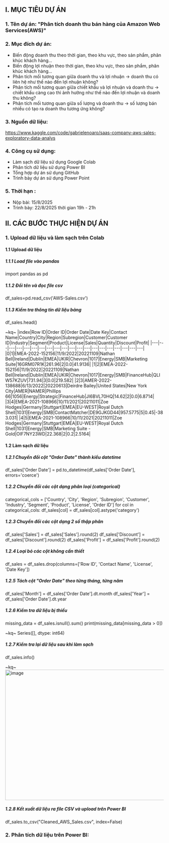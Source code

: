 ## **I. MỤC TIÊU DỰ ÁN**

### 1. Tên dự án: "Phân tích doanh thu bán hàng của Amazon Web Services(AWS)"

### 2. Mục đích dự án:
- Biến động doanh thu theo thời gian, theo khu vực, theo sản phẩm, phân khúc khách hàng...
- Biến động lợi nhuận theo thời gian, theo khu vực, theo sản phẩm, phân khúc khách hàng…
- Phân tích mối tương quan giữa doanh thu và lợi nhuận -> doanh thu có liên hệ như thế nào đến lợi nhuận không?
- Phân tích mối tương quan giữa chiết khấu và lợi nhuận và doanh thu -> chiết khấu càng cao thì ảnh hưởng như thế nào đến lợi nhuận và doanh thu không?
- Phân tích mối tương quan giữa số lượng và doanh thu -> số lượng bán nhiều có tạo ra doanh thu tương ứng không?

### 3. Nguồn dữ liệu:
https://www.kaggle.com/code/gabrielenoaro/saas-company-aws-sales-exploratory-data-analys

### 4. Công cụ sử dụng:
- Làm sạch dữ liệu sử dụng Google Colab
- Phân tích dữ liệu sử dụng Power BI
- Tổng hợp dự án sử dụng GitHub
- Trình bày dự án sử dụng Power Point

### 5. Thời hạn : 
- Nộp bài: 15/8/2025
- Trình bày: 22/8/2025 thời gian 19h - 21h

## **II. CÁC BƯỚC THỰC HIỆN DỰ ÁN**

### 1. Upload dữ liệu và làm sạch trên Colab
#### 1.1 Upload dữ liệu
##### 1.1.1 Load file vào pandas
import pandas as pd
##### 1.1.2 Đổi tên và đọc file csv
df_sales=pd.read_csv('AWS-Sales.csv')
##### 1.1.3 Kiểm tra thông tin dữ liệu bảng
df_sales.head()

~kq~
|index|Row ID|Order ID|Order Date|Date Key|Contact Name|Country|City|Region|Subregion|Customer|Customer ID|Industry|Segment|Product|License|Sales|Quantity|Discount|Profit|
|---|---|---|---|---|---|---|---|---|---|---|---|---|---|---|---|---|---|---|---|
|0|1|EMEA-2022-152156|11/9/2022|20221109|Nathan Bell|Ireland|Dublin|EMEA|UKIR|Chevron|1017|Energy|SMB|Marketing Suite|16GRM07R1K|261\.96|2|0\.0|41\.9136|
|1|2|EMEA-2022-152156|11/9/2022|20221109|Nathan Bell|Ireland|Dublin|EMEA|UKIR|Chevron|1017|Energy|SMB|FinanceHub|QLIW57KZUV|731\.94|3|0\.0|219\.582|
|2|3|AMER-2022-138688|6/13/2022|20220613|Deirdre Bailey|United States|New York City|AMER|NAMER|Phillips 66|1056|Energy|Strategic|FinanceHub|JI6BVL70HQ|14\.62|2|0\.0|6\.8714|
|3|4|EMEA-2021-108966|10/11/2021|20211011|Zoe Hodges|Germany|Stuttgart|EMEA|EU-WEST|Royal Dutch Shell|1031|Energy|SMB|ContactMatcher|DE9GJKGD44|957\.5775|5|0\.45|-383\.031|
|4|5|EMEA-2021-108966|10/11/2021|20211011|Zoe Hodges|Germany|Stuttgart|EMEA|EU-WEST|Royal Dutch Shell|1031|Energy|SMB|Marketing Suite - Gold|OIF7NY23WD|22\.368|2|0\.2|2\.5164|

#### 1.2 Làm sạch dữ liệu
##### 1.2.1 Chuyển đổi cột "Order Date" thành kiểu datetime
df_sales['Order Date'] = pd.to_datetime(df_sales['Order Date'], errors='coerce')
##### 1.2.2 Chuyển đổi các cột dạng phân loại (categorical)
categorical_cols = ['Country', 'City', 'Region', 'Subregion', 'Customer',
                    'Industry', 'Segment', 'Product', 'License', 'Order ID']
for col in categorical_cols:
    df_sales[col] = df_sales[col].astype('category')
##### 1.2.3 Chuyển đổi các cột dạng 2 số thập phân
df_sales['Sales'] = df_sales['Sales'].round(2)
df_sales['Discount'] = df_sales['Discount'].round(2)
df_sales['Profit'] = df_sales['Profit'].round(2)
##### 1.2.4 Loại bỏ các cột không cần thiết
df_sales = df_sales.drop(columns=['Row ID', 'Contact Name', 'License', 'Date Key'])
##### 1.2.5 Tách cột "Order Date" theo từng tháng, từng năm
df_sales['Month'] = df_sales['Order Date'].dt.month
df_sales['Year'] = df_sales['Order Date'].dt.year
##### 1.2.6 Kiểm tra dữ liệu bị thiếu
missing_data = df_sales.isnull().sum()
print(missing_data[missing_data > 0])

~kq~
Series([], dtype: int64)
##### 1.2.7 Kiểm tra lại dữ liệu sau khi làm sạch
df_sales.info()

~kq~
<img width="565" height="414" alt="image" src="https://github.com/user-attachments/assets/924def1d-6714-43f2-8afc-33db5128102d" />
##### 1.2.8 Kết xuất dữ liệu ra file CSV và upload trên Power BI
df_sales.to_csv("Cleaned_AWS_Sales.csv", index=False)

### 2. Phân tích dữ liệu trên Power BI:



